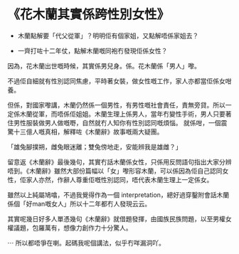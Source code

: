 # 《花木蘭其實係跨性別女性》

- 木蘭點解要「代父從軍」？明明佢有個家姐，又點解唔係家姐去？

- 一齊打咗十二年仗，點解木蘭嘅同袍冇發現佢係女性？ 

因為，花木蘭出世嘅時候，其實係男兒身。係。花木蘭係「男人」嚟。

不過佢自細就有性別認同焦慮，平時著女裝，做女性嘅工作，家人亦都當佢係女咁養。

但係，對國家嚟講，木蘭仍然係一個男性，有男性嘅社會責任，責無旁貸。所以一定係木蘭從軍，而唔係佢姐姐。木蘭生理上係男人，當年冇變性手術，男人只要著住男性服裝做男人做嘅嘢，自然就冇人知你有性別認同嘅煩惱。
就係咁，一個震驚十三億人嘅真相，解釋咗《木蘭辭》故事嘅兩大疑團。

「雄兔腳撲朔，雌兔眼迷離；雙兔傍地走，安能辨我是雄雌？」

留意返《木蘭辭》最後幾句，其實冇話木蘭係女性，只係用反問語句指出大家分辨唔到。《木蘭辭》雖然大部份篇幅以「女」嚟形容木蘭，可以係因為佢自己認同女性，佢家人亦然，作辭人尊重佢嘅性別認同，唔代表木蘭生理上一定係女。

雖然以上純屬鳩噏，不過我覺得作為一個 interpretation，總好過穿鑿附會話木蘭係個「好man嘅女人」所以十二年都冇人發現云云。

其實呢幾日好多人單憑幾句《木蘭辭》就借題發揮，由國族民族問題，以至男權女權議題，包羅萬有，想像力創作力十分驚人。

⋯ 所以都唔爭在喇。起碼我呢個講法，似乎冇咩漏洞吖。

